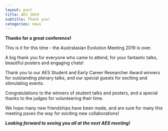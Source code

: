 ```yaml
---
layout: post
title: AES 2019
subtitle: Thank you!
categories: news
---
```


**Thanks for a great conference!**   

This is it for this time - the Australasian Evolution Meeting 2019 is over.     
    
A big thank you for everyone who came to attend, for your fantastic talks, beautiful posters and engaging chats!    

Thank you to our AES Student and Early Career Researcher Award winners for outstanding plenary talks, and our special guests for exciting and stimulating events.    

Congratulations to the winners of student talks and posters, and a special thanks to the judges for volunteering their time.

We hope many new friendships have been made, and are sure for many this meeting paves the way 
for exciting new collaborations!

***Looking forward to seeing you all at the next AES meeting!***
